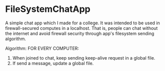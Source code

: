 # FileSystemChatApp
A simple chat app which I made for a college. It was intended to be used in firewall-secured computes in a localhost. That is, people can chat without the internet and avoid firewall security through app's filesystem sending algorithm.

Algorithm:
FOR EVERY COMPUTER:
  1. When joined to chat, keep sending keep-alive request in a global file.
  2. If send a message, update a global file.
